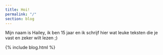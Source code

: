 ```yaml
---
title: Hoi!
permalink: "/"
section: blog
---
```


Mijn naam is Hailey, ik ben 15 jaar en ik schrijf hier wat leuke teksten die je vast en zeker wilt lezen ;) 

{% include blog.html %}
